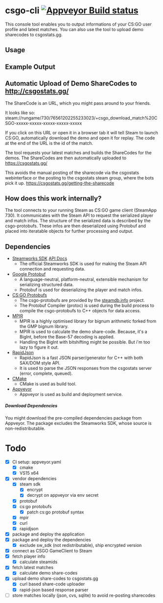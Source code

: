 # csgo-cli [![Appveyor Build status](https://ci.appveyor.com/api/projects/status/github/jakoch/csgo-cli?branch=master&svg=true)](https://ci.appveyor.com/project/jakoch/csgo-cli)

This console tool enables you to output informations of your CS:GO user profile and latest matches.
You can also use the tool to upload demo sharecodes to csgostats.gg.

## Usage



## Example Output



## Automatic Upload of Demo ShareCodes to http://csgostats.gg/

The ShareCode is an URL, which you might pass around to your friends.

It looks like so: steam://rungame/730/76561202255233023/+csgo_download_match%20CSGO-xxxxx-xxxxx-xxxxx-xxxxx-xxxxx

If you click on this URL or open it in a browser tab it will tell Steam to launch CS:GO,
automatically download the demo and open it for replay.
The code at the end of the URL is the id of the match.

The tool requests your latest matches and builds the ShareCodes for the demos.
The ShareCodes are then automatically uploaded to https://csgostats.gg/

This avoids the manual posting of the sharecode via the csgostats webinterface
or the posting to the csgostats steam group, where the bots pick it up.
https://csgostats.gg/getting-the-sharecode

## How does this work internally?

The tool connects to your running Steam as CS:GO game client (SteamApp 730).
It communicates with the Steam API to request the serialized player and match infos.
The structure of the serialized data is described by the csgo-protobufs.
These infos are then deserialized using Protobuf and placed into 
iteratable objects for further processing and output.

## Dependencies

- [Steamworks SDK](https://partner.steamgames.com/) [API Docs](https://partner.steamgames.com/doc/sdk/api)
  - The official Steamworks SDK is used for making the Steam API connection and requesting data.
- [Google Protobuf](https://developers.google.com/protocol-buffers/)
  - A language-neutral, platform-neutral, extensible mechanism for serializing structured data.
  - Protobuf is used for deserializing the player and match infos. 
- [CS:GO Protobufs](https://github.com/SteamDatabase/Protobufs/tree/master/csgo)
  - The csgo-protobufs are provided by the [steamdb.info](https://steamdb.info/) project.
  - The Protobuf Compiler (protoc) is used during the build process to compile the csgo-protobufs to C++ objects for data access.
- [MPIR](http://mpir.org/)
  - MPIR is a highly optimised library for bignum arithmetic forked from the GMP bignum library.
  - MPIR is used to calculate the demo share-code. Because, it's a BigInt, before the Base-57 decoding is applied.
  - Handling the BigInt with bitshifting might be possible. But i'm too lazy to figure it out.
- [RapidJson](http://rapidjson.org/)
  - RapidJson is a fast JSON parser/generator for C++ with both SAX/DOM style API.
  - It is used to parse the JSON responses from the csgostats server (error, complete, queued).
- [CMake](https://cmake.org/)
  - CMake is used as build tool.
- [Appveyor](https://www.appveyor.com/)
  - Appveyor is used as build and deployment service.

##### Download Dependencies

You might download the pre-compiled dependencies package from Appveyor. 
The package excludes the Steamworks SDK, whose source is non-redistributable.

# Todo

- [x] CI setup: appveyor.yaml
  - [x] cmake
  - [x] VS15 x64
- [x] vendor dependencies
  - [x] steam sdk
    - [x] encrypt
    - [x] decrypt on appveyor via env secret
  - [x] protobuf
  - [x] cs:go protobufs
    - [x] patch cs:go protobuf syntax
  - [x] mpir
  - [x] curl
  - [x] rapidjson
- [x] package and deploy the application
- [x] package and deploy the dependencies
  - [x] exclude sw_sdk (not redistributable), ship encrypted version
- [x] connect as CSGO GameClient to Steam
- [x] fetch player info
  - [x] calculate steamids
- [x] fetch latest matches
  - [x] calculate demo share-codes
- [x] upload demo share-codes to csgostats.gg
  - [x] curl based share-code uploader
  - [x] rapid-json based response parser
- [ ] store matches locally (json, cvs, sqlite) to avoid re-posting sharecodes
